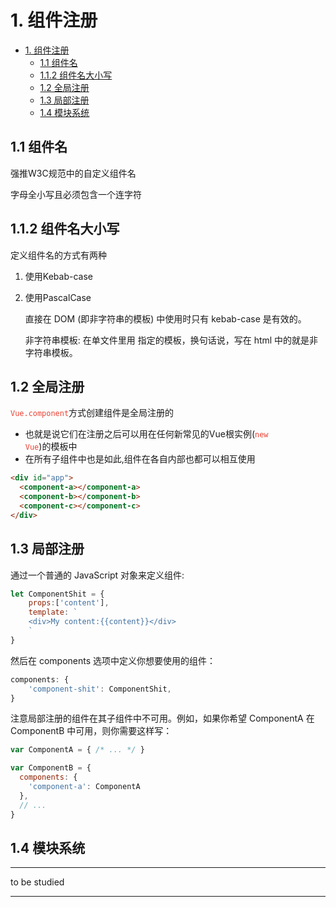 # 1. 组件注册

- [1. 组件注册](#1-组件注册)
  - [1.1 组件名](#11-组件名)
  - [1.1.2 组件名大小写](#112-组件名大小写)
  - [1.2 全局注册](#12-全局注册)
  - [1.3 局部注册](#13-局部注册)
  - [1.4 模块系统](#14-模块系统)

## 1.1 组件名

强推W3C规范中的自定义组件名

字母全小写且必须包含一个连字符

## 1.1.2 组件名大小写

定义组件名的方式有两种

1. 使用Kebab-case

2. 使用PascalCase

    直接在 DOM (即非字符串的模板) 中使用时只有 kebab-case 是有效的。

    非字符串模板: 在单文件里用 指定的模板，换句话说，写在 html 中的就是非字符串模板。

## 1.2 全局注册

<code style="color:#ea4335">Vue.component</code>方式创建组件是全局注册的

- 也就是说它们在注册之后可以用在任何新常见的Vue根实例(<code style="color:#ea4335">new Vue</code>)的模板中
- 在所有子组件中也是如此,组件在各自内部也都可以相互使用

```html
<div id="app">
  <component-a></component-a>
  <component-b></component-b>
  <component-c></component-c>
</div>
```

## 1.3 局部注册

通过一个普通的 JavaScript 对象来定义组件:

```js
let ComponentShit = {
    props:['content'],
    template: `
    <div>My content:{{content}}</div>    
    `
}
```

然后在 components 选项中定义你想要使用的组件：

```js
components: {
    'component-shit': ComponentShit,
}        
```

注意局部注册的组件在其子组件中不可用。例如，如果你希望 ComponentA 在 ComponentB 中可用，则你需要这样写：

```js
var ComponentA = { /* ... */ }

var ComponentB = {
  components: {
    'component-a': ComponentA
  },
  // ...
}
```

## 1.4 模块系统

---
to be studied

---
